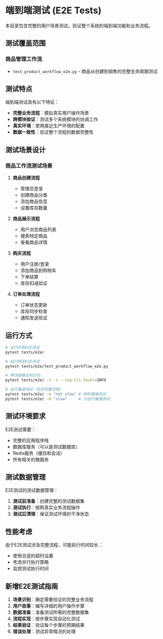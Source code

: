 # 端到端测试 (E2E Tests)

本目录包含完整的用户场景测试，验证整个系统的端到端功能和业务流程。

## 测试覆盖范围

### 商品管理工作流
- `test_product_workflow_e2e.py` - 商品从创建到销售的完整生命周期测试

## 测试特点

端到端测试具有以下特征：
- **完整业务流程**：模拟真实用户操作场景
- **跨模块验证**：测试多个系统模块的协调工作
- **真实环境**：使用接近生产环境的配置
- **数据一致性**：验证整个流程的数据完整性

## 测试场景设计

### 商品工作流测试场景
1. **商品创建流程**
   - 管理员登录
   - 创建商品分类
   - 添加商品信息
   - 设置库存数量

2. **商品展示流程**
   - 用户浏览商品列表
   - 搜索特定商品
   - 查看商品详情

3. **购买流程**
   - 用户注册/登录
   - 添加商品到购物车
   - 下单结算
   - 库存扣减验证

4. **订单处理流程**
   - 订单状态更新
   - 库存同步检查
   - 通知发送验证

## 运行方式

```bash
# 运行所有E2E测试
pytest tests/e2e/

# 运行特定E2E测试
pytest tests/e2e/test_product_workflow_e2e.py

# 带详细输出和日志
pytest tests/e2e/ -v -s --log-cli-level=INFO

# 运行慢速测试（包含完整流程）
pytest tests/e2e/ -m "not slow" # 排除慢速测试
pytest tests/e2e/ -m "slow"     # 只运行慢速测试
```

## 测试环境要求

E2E测试需要：
- 完整的应用程序栈
- 数据库服务（可以是测试数据库）
- Redis服务（缓存和会话）
- 所有相关的微服务

## 测试数据管理

E2E测试的测试数据管理：
1. **测试前准备**：创建完整的测试数据集
2. **测试执行**：按照真实业务流程操作
3. **测试后清理**：保证测试环境的干净状态

## 性能考虑

由于E2E测试涉及完整流程，可能执行时间较长：
- 使用合适的超时设置
- 考虑并行执行策略
- 监控测试执行时间

## 新增E2E测试指南

1. **场景识别**：确定需要验证的完整业务流程
2. **用户故事**：编写详细的用户操作步骤
3. **数据准备**：准备测试所需的完整数据集
4. **流程实现**：按步骤实现自动化测试
5. **结果验证**：验证每个步骤的预期结果
6. **错误处理**：测试异常情况的处理